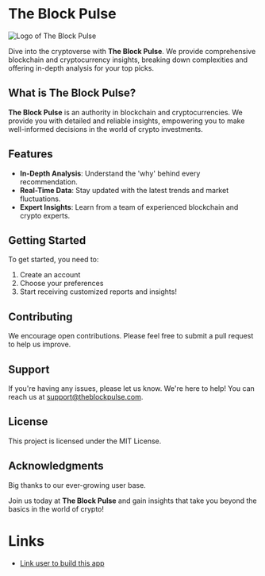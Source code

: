 # The Block Pulse

![Logo of The Block Pulse](logo.png)

Dive into the cryptoverse with **The Block Pulse**. We provide comprehensive blockchain and cryptocurrency insights, breaking down complexities and offering in-depth analysis for your top picks.

## What is The Block Pulse?

**The Block Pulse** is an authority in blockchain and cryptocurrencies. We provide you with detailed and reliable insights, empowering you to make well-informed decisions in the world of crypto investments.

## Features

- **In-Depth Analysis**: Understand the 'why' behind every recommendation.
- **Real-Time Data**: Stay updated with the latest trends and market fluctuations.
- **Expert Insights**: Learn from a team of experienced blockchain and crypto experts.

## Getting Started

To get started, you need to:
1. Create an account
2. Choose your preferences
3. Start receiving customized reports and insights!

## Contributing

We encourage open contributions. Please feel free to submit a pull request to help us improve.

## Support

If you're having any issues, please let us know. We're here to help! You can reach us at support@theblockpulse.com.

## License

This project is licensed under the MIT License.

## Acknowledgments

Big thanks to our ever-growing user base.

Join us today at **The Block Pulse** and gain insights that take you beyond the basics in the world of crypto!

# Links

* [Link user to build this app](https://www.youtube.com/watch?v=Rs_O58vLytA&list=PL9kkbu1kLUePk2NNqMT14iL3Dis2mbMdK&index=2)